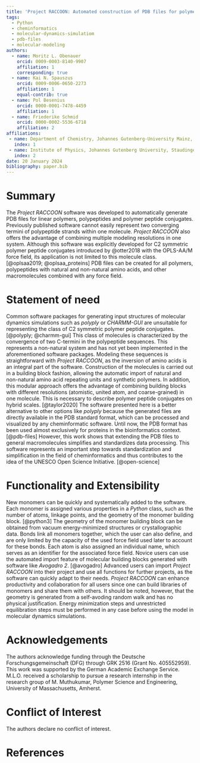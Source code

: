 ```yaml
---
title: 'Project RACCOON: Automated construction of PDB files for polymers and polymer peptide conjugates'
tags:
  - Python
  - cheminformatics
  - molecular-dynamics-simulatiom
  - pdb-files
  - molecular-modeling
authors:
  - name: Moritz L. Obenauer
    orcid: 0009-0003-8140-9907
    affiliation: 1 
    corresponding: true 
  - name: Kai N. Spauszus
    orcid: 0009-0006-0650-2273
    affiliation: 1
    equal-contrib: true
  - name: Pol Besenius
    orcid: 0000-0001-7478-4459
    affiliation: 1 
  - name: Friederike Schmid
    orcid: 0000-0002-5536-6718
    affiliation: 2 
affiliations:
 - name: Department of Chemistry, Johannes Gutenberg-University Mainz, Duesbergweg 10-14, D-55128 Mainz, Germany
   index: 1
 - name: Institute of Physics, Johannes Gutenberg University, Staudingerweg 9, 55128 Mainz, Germany
   index: 2
date: 20 January 2024
bibliography: paper.bib
---
```


# Summary

The *Project RACCOON* software was developed to automatically generate PDB files for linear polymers, polypeptides and polymer peptide conjugates. Previously published software cannot easily represent two converging termini of polypeptide strands within one molecule. *Project RACCOON* also offers the advantage of combining multiple modeling resolutions in one system. Although this software was explicitly developed for C2 symmetric polymer peptide conjugates introduced by @otter2018 with the OPLS-AA/M force field, its application is not limited to this molecule class. [@oplsaa2019; @oplsaa_proteins] PDB files can be created for all polymers, polypeptides with natural and non-natural amino acids, and other macromolecules combined with any force field.

# Statement of need

Common software packages for generating input structures of molecular dynamics simulations such as *polyply* or *CHARMM-GUI* are unsuitable for representing the class of C2 symmetric polymer peptide conjugates. [@polyply; @charmm-gui] This class of molecules is characterized by the convergence of two C-termini in the polypeptide sequences. This represents a non-natural system and has not yet been implemented in the aforementioned software packages. Modeling these sequences is straightforward with *Project RACCOON*, as the inversion of amino acids is an integral part of the software.
Construction of the molecules is carried out in a building block fashion, allowing the automatic import of natural and non-natural amino acid repeating units and synthetic polymers. In addition, this modular approach offers the advantage of combining building blocks with different resolutions (atomistic, united atom, and coarse-grained) in one molecule. This is necessary to describe polymer peptide conjugates on hybrid scales. [@taylor2020]
The software presented here is a better alternative to other options like *polyply* because the generated files are directly available in the PDB standard format, which can be processed and visualized by any cheminformatic software. Until now, the PDB format has been used almost exclusively for proteins in the bioinformatics context. [@pdb-files] However, this work shows that extending the PDB files to general macromolecules simplifies and standardizes data processing. This software represents an important step towards standardization and simplification in the field of cheminformatics and thus contributes to the idea of the UNESCO Open Science Initiative. [@open-science]

# Functionality and Extensibility

New monomers can be quickly and systematically added to the software. Each monomer is assigned various properties in a *Python* class, such as the number of atoms, linkage points, and the geometry of the monomer building block. [@python3] The geometry of the monomer building block can be obtained from vacuum energy-minimized structures or crystallographic data. Bonds link all monomers together, which the user can also define, and are only limited by the capacity of the used force field used later to account for these bonds. Each atom is also assigned an individual name, which serves as an identifier for the associated force field.
Novice users can use the automated import feature of molecular building blocks generated with software like *Avogadro 2*. [@avogadro] Advanced users can import *Project RACCOON* into their project and use all functions for further projects, as the software can quickly adapt to their needs. *Project RACCOON* can enhance productivity and collaboration for all users since one can build libraries of monomers and share them with others.
It should be noted, however, that the geometry is generated from a self-avoding random walk and has no physical justification. Energy minimization steps and unrestricted equilibration steps must be performed in any case before using the model in molecular dynamics simulations.

# Acknowledgements

The authors acknowledge funding through the Deutsche Forschungsgemeinschaft (DFG) through GRK 2516 (Grant No. 405552959). This work was supported by the German Academic Exchange Service. M.L.O. received a scholarship to pursue a research internship in the research group of M. Muthukumar, Polymer Science and Engineering, University of Massachusetts, Amherst. 

# Conflict of Interest

The authors declare no conflict of interest.

# References
